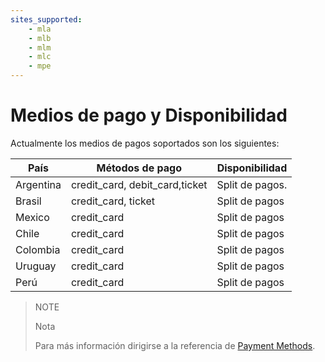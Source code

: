 ```yaml
---
sites_supported:
    - mla
    - mlb
    - mlm
    - mlc
    - mpe
---
```

# Medios de pago y Disponibilidad

Actualmente los medios de pagos soportados son los siguientes:

|País     |Métodos de pago                         |Disponibilidad                   |
|---------|----------------------------------------|---------------------------------|
|Argentina|credit_card, debit_card,ticket          |Split de pagos.                  |
|Brasil   |credit_card, ticket                     |Split de pagos		             |
|Mexico   |credit_card                             |Split de pagos                   |
|Chile    |credit_card                             |Split de pagos                   |
|Colombia |credit_card                             |Split de pagos                   |
|Uruguay  |credit_card                             |Split de pagos                   |
|Perú     |credit_card                             |Split de pagos                   |

> NOTE
>
> Nota
>
> Para más información dirigirse a la referencia de [Payment Methods](https://www.mercadopago.com.ar/developers/es/reference/payment_methods/_payment_methods/get/).